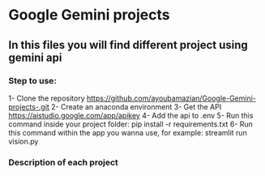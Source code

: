 # Google Gemini projects

## In this files you will find different project using gemini api 

### Step to use:
   1- Clone the repository https://github.com/ayoubamazian/Google-Gemini-projects-.git
   2- Create an anaconda environment
   3- Get the API https://aistudio.google.com/app/apikey
   4- Add the api to .env
   5- Run this command inside your project folder: pip install -r requirements.txt
   6- Run this command within the app you wanna use, for example: streamlit run vision.py


### Description of each project
